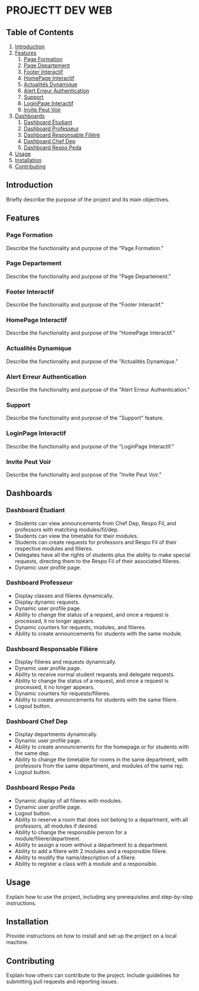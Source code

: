 # PROJECTT DEV WEB

## Table of Contents

1. [Introduction](#introduction)
2. [Features](#features)
    1. [Page Formation](#page-formation)
    2. [Page Departement](#page-departement)
    3. [Footer Interactif](#footer-interactif)
    4. [HomePage Interactif](#homepage-interactif)
    5. [Actualités Dynamique](#actualités-dynamique)
    6. [Alert Erreur Authentication](#alert-erreur-authentication)
    7. [Support](#support)
    8. [LoginPage Interactif](#loginpage-interactif)
    9. [Invite Peut Voir](#invite-peut-voir)
3. [Dashboards](#dashboards)
    1. [Dashboard Étudiant](#dashboard-étudiant)
    2. [Dashboard Professeur](#dashboard-professeur)
    3. [Dashboard Responsable Filière](#dashboard-responsable-filière)
    4. [Dashboard Chef Dep](#dashboard-chef-dep)
    5. [Dashboard Respo Peda](#dashboard-respo-peda)
4. [Usage](#usage)
5. [Installation](#installation)
6. [Contributing](#contributing)

## Introduction

Briefly describe the purpose of the project and its main objectives.

## Features

### Page Formation

Describe the functionality and purpose of the "Page Formation."

### Page Departement

Describe the functionality and purpose of the "Page Departement."

### Footer Interactif

Describe the functionality and purpose of the "Footer Interactif."

### HomePage Interactif

Describe the functionality and purpose of the "HomePage Interactif."

### Actualités Dynamique

Describe the functionality and purpose of the "Actualités Dynamique."

### Alert Erreur Authentication

Describe the functionality and purpose of the "Alert Erreur Authentication."

### Support

Describe the functionality and purpose of the "Support" feature.

### LoginPage Interactif

Describe the functionality and purpose of the "LoginPage Interactif."

### Invite Peut Voir

Describe the functionality and purpose of the "Invite Peut Voir."

## Dashboards

### Dashboard Étudiant

- Students can view announcements from Chef Dep, Respo Fil, and professors with matching modules/fil/dep.
- Students can view the timetable for their modules.
- Students can create requests for professors and Respo Fil of their respective modules and filieres.
- Delegates have all the rights of students plus the ability to make special requests, directing them to the Respo Fil of their associated filieres.
- Dynamic user profile page.

### Dashboard Professeur

- Display classes and filieres dynamically.
- Display dynamic requests.
- Dynamic user profile page.
- Ability to change the status of a request, and once a request is processed, it no longer appears.
- Dynamic counters for requests, modules, and filieres.
- Ability to create announcements for students with the same module.

### Dashboard Responsable Filière

- Display filieres and requests dynamically.
- Dynamic user profile page.
- Ability to receive normal student requests and delegate requests.
- Ability to change the status of a request, and once a request is processed, it no longer appears.
- Dynamic counters for requests/filieres.
- Ability to create announcements for students with the same filiere.
- Logout button.

### Dashboard Chef Dep

- Display departments dynamically.
- Dynamic user profile page.
- Ability to create announcements for the homepage or for students with the same dep.
- Ability to change the timetable for rooms in the same department, with professors from the same department, and modules of the same rep.
- Logout button.

### Dashboard Respo Peda

- Dynamic display of all filieres with modules.
- Dynamic user profile page.
- Logout button.
- Ability to reserve a room that does not belong to a department, with all professors, all modules if desired.
- Ability to change the responsible person for a module/filiere/department.
- Ability to assign a room without a department to a department.
- Ability to add a filiere with 2 modules and a responsible filiere.
- Ability to modify the name/description of a filiere.
- Ability to register a class with a module and a responsible.

## Usage

Explain how to use the project, including any prerequisites and step-by-step instructions.

## Installation

Provide instructions on how to install and set up the project on a local machine.

## Contributing

Explain how others can contribute to the project. Include guidelines for submitting pull requests and reporting issues.

